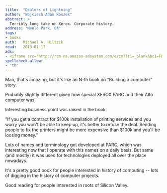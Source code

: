 ```yaml
---
title:	"Dealers of Lightning"
author: "Wojciech Adam Koszek"
abstract: >
  Terribly long take on Xerox. Corporate history.
address: "Menlo Park, CA"
tags:
- books
auth:	Michael A. Hiltzik
read:	2013-01-17
ads:
- <iframe src="http://rcm-na.amazon-adsystem.com/e/cm?lt1=_blank&bc1=FFFFFF&IS2=1&bg1=FFFFFF&fc1=000000&lc1=FF0000&t=wkoszek08-20&o=1&p=8&l=as4&m=amazon&f=ifr&ref=ss_til&asins=0887309895" style="width:120px;height:240px;" scrolling="no" marginwidth="0" marginheight="0" frameborder="0"></iframe>
spellcheck-allow:
- "th"
---
```

Man, that's amazing, but it's like an N-th book on "Building a computer"
story.

Probably slightly different given how special XEROX PARC and their Alto
computer was.

Interesting business point was raised in the book:

"If you get a contract for $100k installation of printing services and you
worry you won't be able to keep up, it's better to refuse the deal. Sending
people to fix the printers might be more expensive than $100k and you'll be
loosing money."

Lots of names and terminology got developed at PARC, which was interesting
now that I operate with this names on a daily basis. But same (and mostly)
it was used for technologies deployed all over the place nowadays.

It's a pretty good book for people interested in history of computing --
lots of digging in the history of computer projects.

Good reading for people interested in roots of Silicon Valley.

